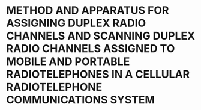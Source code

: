 # METHOD AND APPARATUS FOR ASSIGNING DUPLEX RADIO CHANNELS AND SCANNING DUPLEX RADIO CHANNELS ASSIGNED TO MOBILE AND PORTABLE RADIOTELEPHONES IN A CELLULAR RADIOTELEPHONE COMMUNICATIONS SYSTEM